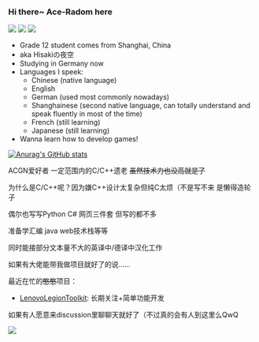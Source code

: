 ### Hi there~ Ace-Radom here

<img src="https://img.shields.io/badge/OS-Windows%2011-blue" /> <img src="https://img.shields.io/badge/WSL-Debian%2011.6-blue" /> <img src="https://img.shields.io/badge/Editor-Visual%20Studio%20Code-blue" />

- Grade 12 student comes from Shanghai, China
- aka Hisakiの夜空
- Studying in Germany now
- Languages I speek:
  - Chinese (native language)
  - English
  - German (used most commonly nowadays)
  - Shanghainese (second native language, can totally understand and speak fluently in most of the time)
  - French (still learning)
  - Japanese (still learning)
- Wanna learn how to develop games!

[![Anurag's GitHub stats](https://github-readme-stats.vercel.app/api?username=Ace-Radom)](https://github.com/anuraghazra/github-readme-stats)


ACGN爱好者 一定范围内的C/C++遗老 ~~虽然技术力也没高就是了~~

为什么是C/C++呢？因为嫌C++设计太复杂但纯C太烦（不是写不来 是懒得造轮子

偶尔也写写Python C# 网页三件套 但写的都不多

准备学汇编 java web技术栈等等

同时能接部分文本量不大的英译中/德译中汉化工作

如果有大佬能带我做项目就好了的说……

最近在忙的~~憨憨~~项目：
- [LenovoLegionToolkit](https://github.com/BartoszCichecki/LenovoLegionToolkit): 长期关注+简单功能开发

如果有人愿意来discussion里聊聊天就好了（不过真的会有人到这里么QwQ

<img src="https://cr-skills-chart-widget.azurewebsites.net/api/api?username=ace-radom" />
